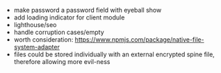 - make password a password field with eyeball show
- add loading indicator for client module
- lighthouse/seo
- handle corruption cases/empty
- worth consideration: https://www.npmjs.com/package/native-file-system-adapter
- files could be stored individually with an external encrypted spine file, therefore allowing more evil-ness